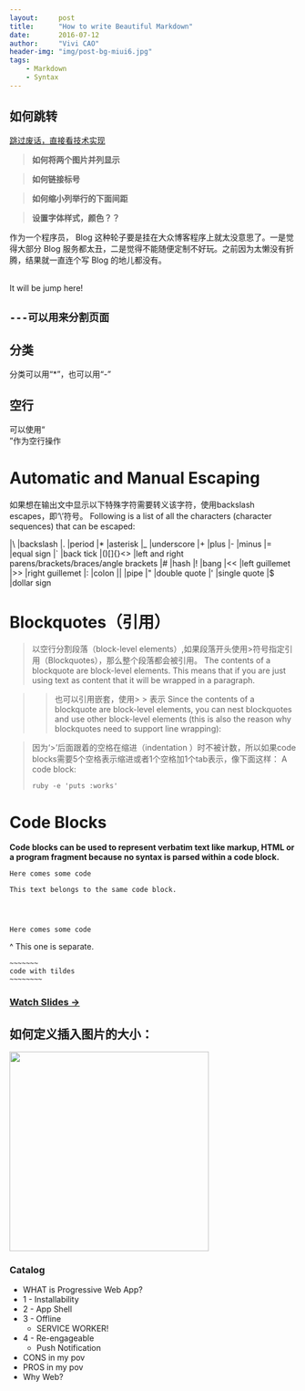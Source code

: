 ```yaml
---
layout:     post
title:      "How to write Beautiful Markdown"
date:       2016-07-12
author:     "Vivi CAO"
header-img: "img/post-bg-miui6.jpg"
tags:
    - Markdown
    - Syntax
---
```


## 如何跳转

[跳过废话，直接看技术实现 ](#build)


> **如何将两个图片并列显示**

> **如何链接标号**

> **如何缩小列举行的下面间距**

> **设置字体样式，颜色？？**


作为一个程序员， Blog 这种轮子要是挂在大众博客程序上就太没意思了。一是觉得大部分 Blog 服务都太丑，二是觉得不能随便定制不好玩。之前因为太懒没有折腾，结果就一直连个写 Blog 的地儿都没有。

<br>
It will be jump here!
<p id = "build"></p>

`---可以用来分割页面`
---

## 分类

分类可以用“*”，也可以用“-”

## 空行

可以使用“<br>”作为空行操作

# Automatic and Manual Escaping
如果想在输出文中显示以下特殊字符需要转义该字符，使用backslash escapes，即‘\’符号。
  Following is a list of all the characters (character sequences) that can be escaped:

|\         |backslash
|.         |period
|*         |asterisk
|_         |underscore
|+         |plus
|-         |minus
|=         |equal sign
|`         |back tick
|()[]{}<>  |left and right parens/brackets/braces/angle brackets
|#         |hash
|!         |bang
|<<        |left guillemet
|>>        |right guillemet
|:         |colon
|\|         |pipe
|"         |double quote
|'         |single quote
|$         |dollar sign

# Blockquotes（引用）
>以空行分割段落（block-level elements）,如果段落开头使用>符号指定引用（Blockquotes），那么整个段落都会被引用。
The contents of a blockquote are block-level elements. This means that if you are just using text as content that it will be wrapped in a paragraph.

>>也可以引用嵌套，使用> > 表示
Since the contents of a blockquote are block-level elements, you can nest blockquotes and use other block-level elements (this is also the reason why blockquotes need to support line wrapping):

> 因为‘>’后面跟着的空格在缩进（indentation ）时不被计数，所以如果code blocks需要5个空格表示缩进或者1个空格加1个tab表示，像下面这样：
> A code block:
>
>     ruby -e 'puts :works'

# Code Blocks
**Code blocks can be used to represent verbatim text like markup, HTML or a program fragment because no syntax is parsed within a code block.**

    Here comes some code

    This text belongs to the same code block.




    Here comes some code
^
    This one is separate.


  ~~~~~~~~~~~~
  ~~~~~~~
  code with tildes
  ~~~~~~~~
  ~~~~~~~~~~~~~~~~~~




### [Watch Slides → ](http://yanshuo.io/assets/player/?deck=5753088f79bc440063aa84f0#/)

## 如何定义插入图片的大小：
<img src="http://huangxuan.me/pwa-in-my-pov/attach/qrcode.png" width="350" />

### Catalog

- WHAT is Progressive Web App?
- 1 - Installability
- 2 - App Shell
- 3 - Offline
    - SERVICE WORKER!
- 4 - Re-engageable
    - Push Notification
- CONS in my pov
- PROS in my pov
- Why Web?
